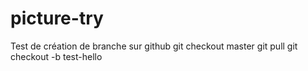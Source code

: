 # picture-try

Test de création de branche sur github
git checkout master
git pull
git checkout -b test-hello
